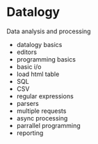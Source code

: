 # Datalogy
Data analysis and processing

- datalogy basics
- editors
- programming basics
- basic i/o
- load html table
- SQL
- CSV
- regular expressions
- parsers
- multiple requests
- async processing
- parrallel programming 
- reporting
